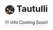 # <img src="../../img/modules/tautulli.png" style="width:30px; height:30px; vertical-align:middle;"/> Tautulli

!!! info
	Coming Soon!
